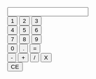 <!DOCTYPE html>
<html lang="fr">
    <head>
        <meta charset="utf-8">
        <title>Projet de calculatrice</title>
        <meta name="description" content="">
        <link rel="stylesheet" href="../css/style.css">
    </head>
    <body>
        <div id="calculator">
            <form name="calculator">
                <input class="result" type="text" name="ans" value=""/><br>
                <div id="button">   
                    <input type="button" value="1" onclick="document.calculator.ans.value+='1'"/>
                    <input type="button" value="2" onclick="document.calculator.ans.value+='2'"/>
                    <input type="button" value="3" onclick="document.calculator.ans.value+='3'"/><br>
                    <input type="button" value="4" onclick="document.calculator.ans.value+='4'"/>
                    <input type="button" value="5" onclick="document.calculator.ans.value+='5'"/>
                    <input type="button" value="6" onclick="document.calculator.ans.value+='6'"/><br>
                    <input type="button" value="7" onclick="document.calculator.ans.value+='7'"/>
                    <input type="button" value="8" onclick="document.calculator.ans.value+='8'"/>
                    <input type="button" value="9" onclick="document.calculator.ans.value+='9'"/><br>
                    <input type="button" value="0" onclick="document.calculator.ans.value+='0'"/>
                    <input type="button" value="." onclick="document.calculator.ans.value+='.'"/>
                    <input type="button" value="=" onclick="document.calculator.ans.value=eval(document.calculator.ans.value)"/><br>
                    <input type="button" value="-" onclick="document.calculator.ans.value+='-'"/>
                    <input type="button" value="+" onclick="document.calculator.ans.value+='+'"/>
                    <input type="button" value="/" onclick="document.calculator.ans.value+='/'"/>
                    <input type="button" value="X" onclick="document.calculator.ans.value+='*'"/><br>
                    <input type="reset" value="CE"/>
                </div> 
            </form>   
        </div>
    </body>
</html>
